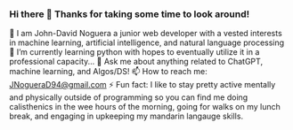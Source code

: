 ### Hi there 👋 Thanks for taking some time to look around! 


 🔭 I am John-David Noguera a junior web developer with a vested interests in machine learning, artificial intelligence, and natural language processing
 🌱 I’m currently learning python with hopes to eventually utilize it in a professional capacity...
 💬 Ask me about anything related to ChatGPT, machine learning, and Algos/DS!
 📫 How to reach me: JNogueraD94@gmail.com 
 ⚡ Fun fact: I like to stay pretty active mentally and physically outside of programming so you can find me doing calisthenics in the wee hours of the morning, going for walks on my lunch break, and engaging in upkeeping my mandarin langauge skills.
